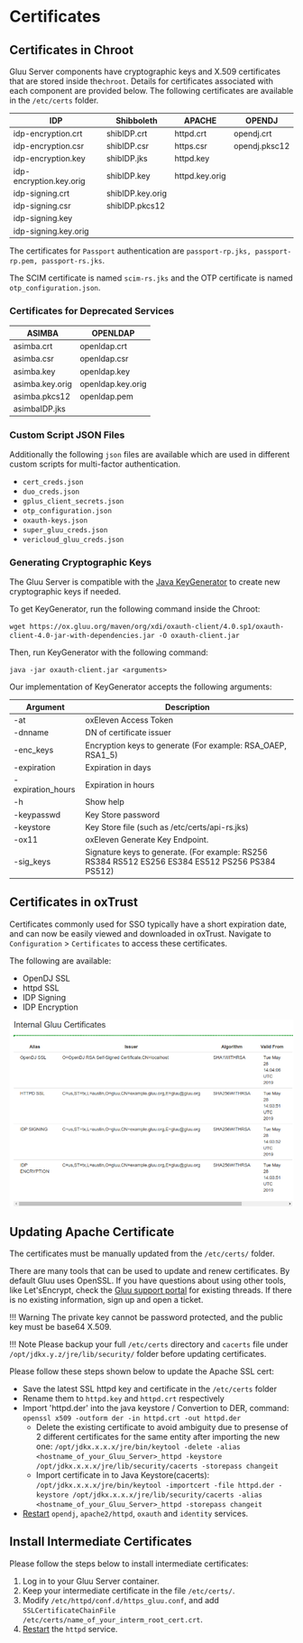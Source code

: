 # Certificates 

## Certificates in  Chroot

Gluu Server components have cryptographic keys and X.509 certificates that are stored inside the`chroot`. Details for certificates associated with each component are provided below. The following certificates are available in the `/etc/certs` folder.

|IDP		                  |Shibboleth	       |APACHE		       |OPENDJ         |
|---------------        |---------------   |---------------|---------------  |
|idp-encryption.crt    	|shibIDP.crt	      |httpd.crt	     |opendj.crt	   |
|idp-encryption.csr    	|shibIDP.csr	      |https.csr	     |opendj.pksc12	   |
|idp-encryption.key 	   |shibIDP.jks	      |httpd.key      |               |
|idp-encryption.key.orig|shibIDP.key	      |httpd.key.orig |             |
|idp-signing.crt	       |shibIDP.key.orig  |		             |	            |
|idp-signing.csr       	|shibIDP.pkcs12  	 |               |		           |
|idp-signing.key        |                  |               |             |
|idp-signing.key.orig   |                  |               |             |

The certificates for `Passport` authentication are `passport-rp.jks, passport-rp.pem, passport-rs.jks`. 

The SCIM certificate is named `scim-rs.jks` and the OTP certificate is named `otp_configuration.json`.

### Certificates for Deprecated Services

|ASIMBA		    |OPENLDAP         |
|---------------|--------------- |
|asimba.crt   	|openldap.crt	   |
|asimba.csr 	|openldap.csr	   |
|asimba.key 	|openldap.key	   |
|asimba.key.orig|openldap.key.orig|
|asimba.pkcs12	|openldap.pem	   |
|asimbaIDP.jks	|	           |

### Custom Script JSON Files

Additionally the following `json` files are available which are used in different custom scripts for multi-factor authentication.
 
* `cert_creds.json`    
* `duo_creds.json`    
* `gplus_client_secrets.json`     
* `otp_configuration.json`    
* `oxauth-keys.json`     
* `super_gluu_creds.json`  
* `vericloud_gluu_creds.json`

### Generating Cryptographic Keys

The Gluu Server is compatible with the [Java KeyGenerator](https://docs.oracle.com/javase/7/docs/api/javax/crypto/KeyGenerator.html)
to create new cryptographic keys if needed.

To get KeyGenerator, run the following command inside the Chroot:

```
wget https://ox.gluu.org/maven/org/xdi/oxauth-client/4.0.sp1/oxauth-client-4.0-jar-with-dependencies.jar -O oxauth-client.jar
```

Then, run KeyGenerator with the following command:

```
java -jar oxauth-client.jar <arguments>
```

Our implementation of KeyGenerator accepts the following arguments:

| Argument | Description |
| --- | --- |
| -at <arg> | oxEleven Access Token |
| -dnname <arg> | DN of certificate issuer |
| -enc_keys <arg> | Encryption keys to generate (For example: RSA_OAEP, RSA1_5) |
| -expiration <arg> | Expiration in days |
| -expiration_hours <arg> | Expiration in hours |
| -h | Show help |
| -keypasswd <arg> | Key Store password |
| -keystore <arg> | Key Store file (such as /etc/certs/api-rs.jks)|
| -ox11 <arg> | oxEleven Generate Key Endpoint. |
| -sig_keys <arg> | Signature keys to generate. (For example: RS256 RS384 RS512 ES256 ES384 ES512 PS256 PS384 PS512) |

## Certificates in oxTrust

Certificates commonly used for SSO typically have a short expiration date, and can now be easily viewed and downloaded in oxTrust. Navigate to `Configuration` > `Certificates` to access these certificates. 

The following are available:

- OpenDJ SSL   
- httpd SSL   
- IDP Signing   
- IDP Encryption   

![Example Certs in oxTrust](../img/admin-guide/oxtrust-certs.png)

## Updating Apache Certificate

The certificates must be manually updated from the `/etc/certs/` folder. 
    
There are many tools that can be used to update and renew certificates. By default Gluu uses OpenSSL. 
If you have questions about using other tools, like Let'sEncrypt, 
check the [Gluu support portal](http://support.gluu.org) for existing threads. 
If there is no existing information, sign up and open a ticket. 

!!! Warning
    The private key cannot be password protected, and the public key must be base64 X.509. 

!!! Note
    Please backup your full `/etc/certs` directory and `cacerts` file under `/opt/jdkx.y.z/jre/lib/security/` folder before updating certificates.

Please follow these steps shown below to update the Apache SSL cert:

- Save the latest SSL httpd key and certificate in the `/etc/certs` folder
- Rename them to `httpd.key` and `httpd.crt` respectively
- Import 'httpd.der' into the java keystore
/ Convertion to DER, command:<br/> `openssl x509 -outform der -in httpd.crt -out httpd.der`
    - Delete the existing certificate to avoid ambiguity due to presense of 2 different 
    certificates for the same entity after importing the new one:
       `/opt/jdkx.x.x.x/jre/bin/keytool -delete -alias <hostname_of_your_Gluu_Server>_httpd -keystore /opt/jdkx.x.x.x/jre/lib/security/cacerts -storepass changeit`
    - Import certificate in to Java Keystore(cacerts):
    <br/> `/opt/jdkx.x.x.x/jre/bin/keytool -importcert -file httpd.der -keystore /opt/jdkx.x.x.x/jre/lib/security/cacerts -alias <hostname_of_your_Gluu_Server>_httpd -storepass changeit`
- [Restart](../operation/services.md#restart) `opendj`, `apache2/httpd`, `oxauth` and `identity` services.

## Install Intermediate Certificates
Please follow the steps below to install intermediate certificates:

1. Log in to your Gluu Server container.
2. Keep your intermediate certificate in the file `/etc/certs/`.
3. Modify `/etc/httpd/conf.d/https_gluu.conf`, and add<br/>
  `SSLCertificateChainFile /etc/certs/name_of_your_interm_root_cert.crt`.
4. [Restart](../operation/services.md#restart) the `httpd` service.

